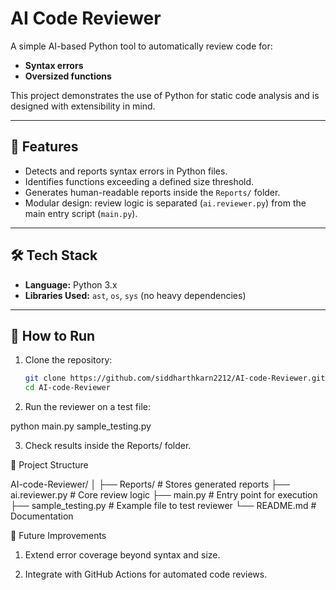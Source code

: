 # AI Code Reviewer

A simple AI-based Python tool to automatically review code for:
- **Syntax errors**
- **Oversized functions**

This project demonstrates the use of Python for static code analysis and is designed with extensibility in mind.

---

## 📌 Features
- Detects and reports syntax errors in Python files.
- Identifies functions exceeding a defined size threshold.
- Generates human-readable reports inside the `Reports/` folder.
- Modular design: review logic is separated (`ai.reviewer.py`) from the main entry script (`main.py`).

---

## 🛠️ Tech Stack
- **Language:** Python 3.x
- **Libraries Used:** `ast`, `os`, `sys` (no heavy dependencies)

---

## 🚀 How to Run
1. Clone the repository:
   ```bash
   git clone https://github.com/siddharthkarn2212/AI-code-Reviewer.git
   cd AI-code-Reviewer
2. Run the reviewer on a test file:

python main.py sample_testing.py

3. Check results inside the Reports/ folder.


📂 Project Structure

AI-code-Reviewer/
│
├── Reports/              # Stores generated reports
├── ai.reviewer.py        # Core review logic
├── main.py               # Entry point for execution
├── sample_testing.py     # Example file to test reviewer
└── README.md             # Documentation
 


 📑 Future Improvements
 1. Extend error coverage beyond syntax and size.
 
2.  Integrate with GitHub Actions for automated code reviews.


